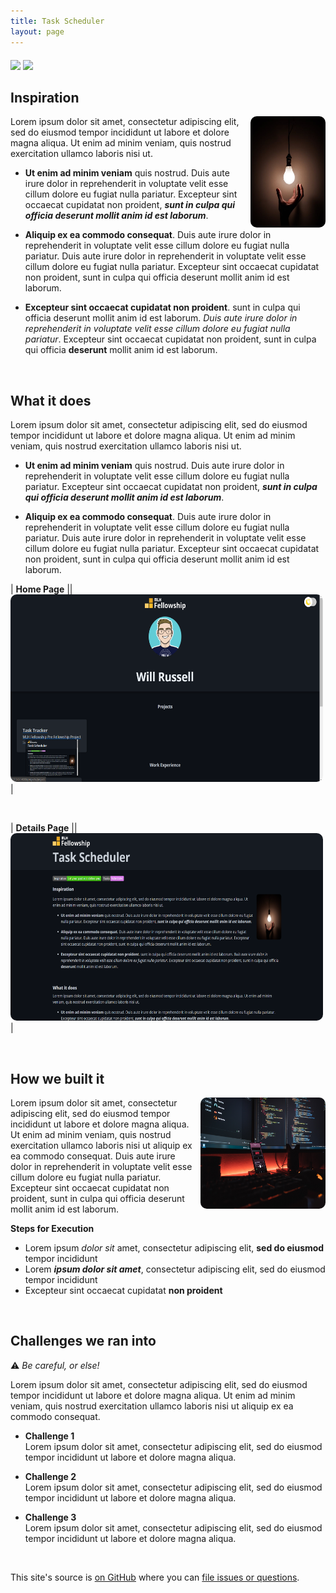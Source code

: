 ```yaml
---
title: Task Scheduler
layout: page
---
```


<div style="margin: 20px 0;"><img src="https://img.shields.io/badge/Inspiration-Let%20your%20past%20not%20define%20you-brightgreen">
<img src="https://img.shields.io/badge/Tasks-Scheduler-%23EA80FC"></div>

## Inspiration

<img src="../assets/img/projects/inspiration.jpeg" align="right" alt="Size Limit logo by Anton Lovchikov" style="margin-left: 10px; border-radius: 10px;" width="120" height="178">

Lorem ipsum dolor sit amet, consectetur adipiscing elit, sed do eiusmod tempor incididunt ut labore et dolore magna aliqua. Ut enim ad minim veniam, quis nostrud exercitation ullamco laboris nisi ut.

- **Ut enim ad minim veniam** quis nostrud. Duis aute irure dolor in reprehenderit in voluptate velit esse cillum dolore eu fugiat nulla pariatur. Excepteur sint occaecat cupidatat non proident, **_sunt in culpa qui officia deserunt mollit anim id est laborum_**.

- **Aliquip ex ea commodo consequat**. Duis aute irure dolor in reprehenderit in voluptate velit esse cillum dolore eu fugiat nulla pariatur. Duis aute irure dolor in reprehenderit in voluptate velit esse cillum dolore eu fugiat nulla pariatur. Excepteur sint occaecat cupidatat non proident, sunt in culpa qui officia deserunt mollit anim id est laborum.

- **Excepteur sint occaecat cupidatat non proident**. sunt in culpa qui officia deserunt mollit anim id est laborum. _Duis aute irure dolor in reprehenderit in voluptate velit esse cillum dolore eu fugiat nulla pariatur_. Excepteur sint occaecat cupidatat non proident, sunt in culpa qui officia **deserunt** mollit anim id est laborum.

<br>

## What it does

Lorem ipsum dolor sit amet, consectetur adipiscing elit, sed do eiusmod tempor incididunt ut labore et dolore magna aliqua. Ut enim ad minim veniam, quis nostrud exercitation ullamco laboris nisi ut.

- **Ut enim ad minim veniam** quis nostrud. Duis aute irure dolor in reprehenderit in voluptate velit esse cillum dolore eu fugiat nulla pariatur. Excepteur sint occaecat cupidatat non proident, **_sunt in culpa qui officia deserunt mollit anim id est laborum_**.

- **Aliquip ex ea commodo consequat**. Duis aute irure dolor in reprehenderit in voluptate velit esse cillum dolore eu fugiat nulla pariatur. Duis aute irure dolor in reprehenderit in voluptate velit esse cillum dolore eu fugiat nulla pariatur. Excepteur sint occaecat cupidatat non proident, sunt in culpa qui officia deserunt mollit anim id est laborum.

|                                                **Home  Page**                                          || <img src="../assets/img/projects/tasks1.png" width="500" height="300" style="border-radius: 10px; margin-right: 100px;">    | 

<br>

|                                              **Details Page**                                     || <img src="../assets/img/projects/tasks2.png" width="500" height="300" style="border-radius: 10px; margin-right: 100px;">| 


<br>

## How we built it

<img src="../assets/img/projects/built.jpg" align="right" alt="Size Limit logo by Anton Lovchikov" style="margin-left: 10px; border-radius: 10px;" width="200" height="178">

Lorem ipsum dolor sit amet, consectetur adipiscing elit, sed do eiusmod tempor incididunt ut labore et dolore magna aliqua. Ut enim ad minim veniam, quis nostrud exercitation ullamco laboris nisi ut aliquip ex ea commodo consequat. Duis aute irure dolor in reprehenderit in voluptate velit esse cillum dolore eu fugiat nulla pariatur. Excepteur sint occaecat cupidatat non proident, sunt in culpa qui officia deserunt mollit anim id est laborum.

**Steps for Execution**
* Lorem ipsum *dolor sit* amet, consectetur adipiscing elit, **sed do eiusmod** tempor incididunt
* Lorem ***ipsum dolor sit amet***, consectetur adipiscing elit, sed do eiusmod tempor incididunt
* Excepteur sint occaecat cupidatat **non proident**


<br>

## Challenges we ran into
⚠ *Be careful, or else!*

Lorem ipsum dolor sit amet, consectetur adipiscing elit, sed do eiusmod tempor incididunt ut labore et dolore magna aliqua. Ut enim ad minim veniam, quis nostrud exercitation ullamco laboris nisi ut aliquip ex ea commodo consequat. 

* **Challenge 1** <br>
Lorem ipsum dolor sit amet, consectetur adipiscing elit, sed do eiusmod tempor incididunt ut labore et dolore magna aliqua. 

* **Challenge 2** <br>
Lorem ipsum dolor sit amet, consectetur adipiscing elit, sed do eiusmod tempor incididunt ut labore et dolore magna aliqua. 

* **Challenge 3** <br>
Lorem ipsum dolor sit amet, consectetur adipiscing elit, sed do eiusmod tempor incididunt ut labore et dolore magna aliqua. 

<br>

This site's source is [on GitHub](https://github.com/MLH-Fellowship/pod-3.1.1-portfolio) where you can [file issues or questions](https://github.com/MLH-Fellowship/pod-3.1.1-portfolio/issues).


<script src="https://unpkg.com/@lottiefiles/lottie-player@latest/dist/lottie-player.js"></script>
<div style="inline-block;">
    <div style="float: left;"><lottie-player src="https://assets9.lottiefiles.com/private_files/lf30_hlzxxlfs.json" background="transparent"  speed="1"  style="width: 100px; height: 100px;" loop autoplay></lottie-player>
    </div>
    <div style="float: right; padding-top: 20px;"><lottie-player src="https://assets9.lottiefiles.com/private_files/lf30_uyplypyd.json" background="transparent"  speed="1"  style="width: 100px; height: 100px;" loop autoplay></lottie-player>
    </div>
</div>